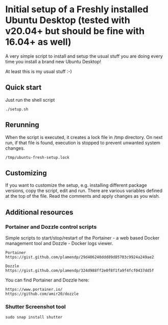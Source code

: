 # Initial setup of a Freshly installed Ubuntu Desktop (tested with v20.04+ but should be fine with 16.04+ as well)

A very simple script to install and setup the usual stuff you are doing every time you install a brand new Ubuntu Desktop! 


At least this is my usual stuff :-) 

## Quick start 

Just run the shell script

    ./setup.sh

## Rerunning

When the script is executed, it creates a lock file in /tmp directory. On next run, if that file is found, execution is stopped to prevent unwanted system changes.

	/tmp/ubuntu-fresh-setup.lock
    
## Customizing

If you want to customize the setup, e.g. installing different package versions, copy the script, edit and run. There are various variables defined at the top of the file. Read the comments and apply changes as you wish.

## Additional resources

### Portainer and Dozzle control scripts

Simple scripts to start/stop/restart of the Portainer - a web based Docker management tool and Dozzle - Docker logs viewer.

    Portainer
    https://gist.github.com/plamendp/29d406240ddd89d85703c9924a249ae2
    
    Dozzle
    https://gist.github.com/plamendp/324d988ff2e0f8f1fa9f4fcf0437dd5f
    
You can find Portainer and Dozzle here:

    https://www.portainer.io/
    https://github.com/amir20/dozzle
 

### Shutter Screenshot tool

	
	sudo snap install shutter